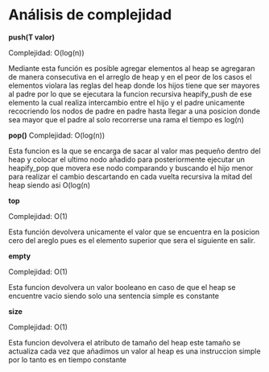 # Análisis de complejidad


**push(T valor)**

Complejidad: O(log(n))

Mediante esta función es posible agregar elementos al heap se agregaran de manera consecutiva en el arreglo de heap y en el peor de los casos el elementos violara las reglas del heap donde los hijos tiene que ser mayores al padre por lo que se ejecutara la funcion recursiva heapify_push de ese elemento la cual realiza intercambio entre el hijo y el padre unicamente recocriendo los nodos de padre en padre hasta llegar a una posicion donde sea mayor que el padre al solo recorrerse una rama el tiempo es log(n)

**pop()**
 Complejidad: O(log(n))
 
 Esta funcion es la que se encarga de sacar al valor mas pequeño dentro del heap y colocar el ultimo nodo añadido para posteriormente ejecutar un heapify_pop que movera ese nodo comparando y buscando el hijo menor para realizar el cambio descartando en cada vuelta recursiva la mitad del heap siendo asi O(log(n)
 
 **top**
 
 Complejidad: O(1)
 
 Esta función devolvera unicamente el valor que se encuentra en la posicion cero del areglo pues es el elemento superior que sera el siguiente en salir.
 
 **empty**
 
 Complejidad: O(1)
 
 Esta funcion devolvera un valor booleano en caso de que el heap se encuentre vacio siendo solo una sentencia simple es constante
 
 **size**
 
 Complejidad: O(1)
 
 Esta funcion devolvera el atributo de tamaño del heap este tamaño se actualiza cada vez que añadimos un valor al heap es una instruccion simple por lo tanto es en tiempo constante 
